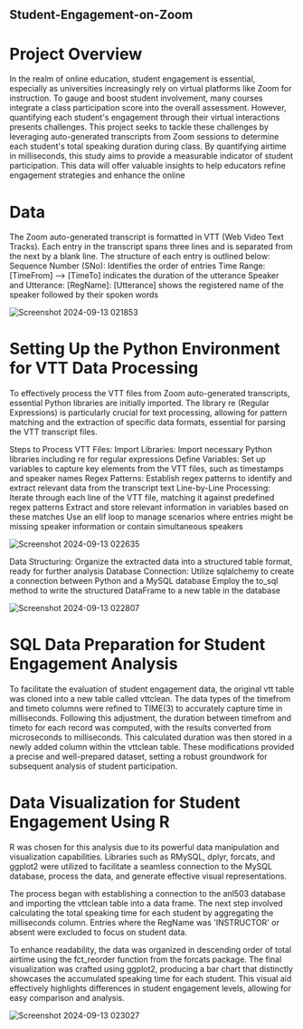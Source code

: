## Student-Engagement-on-Zoom
# Project Overview
In the realm of online education, student engagement is essential, especially as universities increasingly rely on virtual platforms like Zoom for instruction. To gauge and boost student involvement, many courses integrate a class participation score into the overall assessment. However, quantifying each student's engagement through their virtual interactions presents challenges.
This project seeks to tackle these challenges by leveraging auto-generated transcripts from Zoom sessions to determine each student's total speaking duration during class. By quantifying airtime in milliseconds, this study aims to provide a measurable indicator of student participation. This data will offer valuable insights to help educators refine engagement strategies and enhance the online

# Data
The Zoom auto-generated transcript is formatted in VTT (Web Video Text Tracks). Each entry in the transcript spans three lines and is separated from the next by a blank line. The structure of each entry is outlined below:
Sequence Number (SNo): Identifies the order of entries
Time Range: [TimeFrom] --> [TimeTo] indicates the duration of the utterance
Speaker and Utterance: [RegName]: [Utterance] shows the registered name of the speaker followed by their spoken words

![Screenshot 2024-09-13 021853](https://github.com/user-attachments/assets/c0db0ddb-33d1-452e-88e8-c788751ec508)

# Setting Up the Python Environment for VTT Data Processing
To effectively process the VTT files from Zoom auto-generated transcripts, essential Python libraries are initially imported. The library re (Regular Expressions) is particularly crucial for text processing, allowing for pattern matching and the extraction of specific data formats, essential for parsing the VTT transcript files.

Steps to Process VTT Files:
Import Libraries: Import necessary Python libraries including re for regular expressions
Define Variables: Set up variables to capture key elements from the VTT files, such as timestamps and speaker names
Regex Patterns: Establish regex patterns to identify and extract relevant data from the transcript text
Line-by-Line Processing:
Iterate through each line of the VTT file, matching it against predefined regex patterns
Extract and store relevant information in variables based on these matches
Use an elif loop to manage scenarios where entries might be missing speaker information or contain simultaneous speakers

![Screenshot 2024-09-13 022635](https://github.com/user-attachments/assets/280cdad7-3014-4445-93f3-c55bd84a922d)

Data Structuring:
Organize the extracted data into a structured table format, ready for further analysis
Database Connection:
Utilize sqlalchemy to create a connection between Python and a MySQL database
Employ the to_sql method to write the structured DataFrame to a new table in the database

![Screenshot 2024-09-13 022807](https://github.com/user-attachments/assets/d2b68a33-bede-4dba-be2e-f1616cb1138d)

# SQL Data Preparation for Student Engagement Analysis
To facilitate the evaluation of student engagement data, the original vtt table was cloned into a new table called vttclean. The data types of the timefrom and timeto columns were refined to TIME(3) to accurately capture time in milliseconds. Following this adjustment, the duration between timefrom and timeto for each record was computed, with the results converted from microseconds to milliseconds. This calculated duration was then stored in a newly added column within the vttclean table. These modifications provided a precise and well-prepared dataset, setting a robust groundwork for subsequent analysis of student participation.

# Data Visualization for Student Engagement Using R
R was chosen for this analysis due to its powerful data manipulation and visualization capabilities. Libraries such as RMySQL, dplyr, forcats, and ggplot2 were utilized to facilitate a seamless connection to the MySQL database, process the data, and generate effective visual representations.

The process began with establishing a connection to the anl503 database and importing the vttclean table into a data frame. The next step involved calculating the total speaking time for each student by aggregating the milliseconds column. Entries where the RegName was 'INSTRUCTOR' or absent were excluded to focus on student data.

To enhance readability, the data was organized in descending order of total airtime using the fct_reorder function from the forcats package. The final visualization was crafted using ggplot2, producing a bar chart that distinctly showcases the accumulated speaking time for each student. This visual aid effectively highlights differences in student engagement levels, allowing for easy comparison and analysis.

![Screenshot 2024-09-13 023027](https://github.com/user-attachments/assets/ee48ccde-2a9f-4716-a61a-47290d8971e6)










